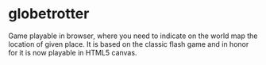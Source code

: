 # globetrotter
Game playable in browser, where you need to indicate on the world map the location of given place. It is based on the classic flash game and in honor for it is now playable in HTML5 canvas.
